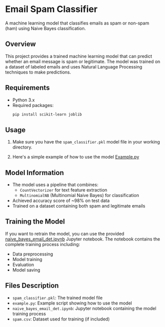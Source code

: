 # Email Spam Classifier

A machine learning model that classifies emails as spam or non-spam (ham) using Naive Bayes classification.

## Overview

This project provides a trained machine learning model that can predict whether an email message is spam or legitimate. The model was trained on a dataset of labeled emails and uses Natural Language Processing techniques to make predictions.

## Requirements

- Python 3.x
- Required packages:
  ```bash
  pip install scikit-learn joblib
  ```

## Usage

1. Make sure you have the `spam_classifier.pkl` model file in your working directory.

2. Here's a simple example of how to use the model [Example.py](example.py)

## Model Information

- The model uses a pipeline that combines:
  - `CountVectorizer` for text feature extraction
  - `MultinomialNB` (Multinomial Naive Bayes) for classification
- Achieved accuracy score of ~98% on test data
- Trained on a dataset containing both spam and legitimate emails

## Training the Model

If you want to retrain the model, you can use the provided [naive_bayes_email_det.ipynb](naive_bayes_email_det.ipynb) Jupyter notebook. The notebook contains the complete training process including:
- Data preprocessing
- Model training
- Evaluation
- Model saving

## Files Description

- `spam_classifier.pkl`: The trained model file
- `example.py`: Example script showing how to use the model
- `naive_bayes_email_det.ipynb`: Jupyter notebook containing the model training process
- `spam.csv`: Dataset used for training (if included)
